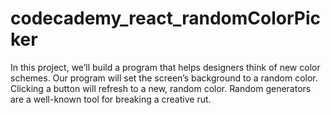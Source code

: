 # codecademy_react_randomColorPicker
In this project, we’ll build a program that helps designers think of new color schemes.  Our program will set the screen’s background to a random color. Clicking a button will refresh to a new, random color. Random generators are a well-known tool for breaking a creative rut.
